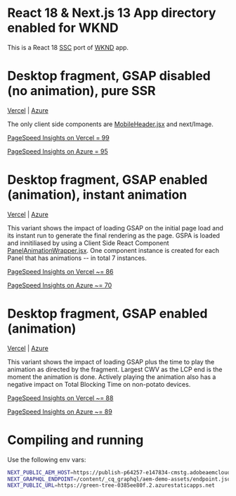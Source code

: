 # React 18 & Next.js 13 App directory enabled for WKND

This is a React 18 [SSC](https://nextjs.org/docs/advanced-features/react-18/server-components) port of [WKND](https://app.wknd.site/) app.

# Desktop fragment, GSAP disabled (no animation), pure SSR

[Vercel](https://ssc-sparkle.vercel.app/noanimation) | 
[Azure](https://green-tree-0385ee80f.2.azurestaticapps.net/noanimation)

The only client side components are [MobileHeader.jsx](./components/MobileHeader.jsx) and next/Image.

[PageSpeed Insights on Vercel = 99](https://pagespeed.web.dev/report?url=https%3A%2F%2Fssc-sparkle.vercel.app%2Fnoanimation)

[PageSpeed Insights on Azure = 95](https://pagespeed.web.dev/report?url=https%3A%2F%2Fgreen-tree-0385ee80f.2.azurestaticapps.net%2Fnoanimation)

# Desktop fragment, GSAP enabled (animation), instant animation

[Vercel](https://ssc-sparkle.vercel.app/?debugAnim=instant) | 
[Azure](https://green-tree-0385ee80f.2.azurestaticapps.net/?debugAnim=instant)

This variant shows the impact of loading GSAP on the initial page load and its instant run to generate the final rendering as the page. GSPA is loaded and innitiliased by using a Client Side React Component [PanelAnimationWrapper.jsx](./components/PanelAnimationWrapper.jsx). One component instance is created for each Panel that has animations -- in total 7 instances.

[PageSpeed Insights on Vercel ~= 86](https://pagespeed.web.dev/report?url=https%3A%2F%2Fssc-sparkle.vercel.app%2F%3FdebugAnim%3Dinstant)

[PageSpeed Insights on Azure ~= 70](https://pagespeed.web.dev/report?url=https%3A%2F%2Fgreen-tree-0385ee80f.2.azurestaticapps.net%2F%3FdebugAnim%3Dinstant)

# Desktop fragment, GSAP enabled (animation)

[Vercel](https://ssc-sparkle.vercel.app/) | 
[Azure](https://green-tree-0385ee80f.2.azurestaticapps.net/)

This variant shows the impact of loading GSAP plus the time to play the animation as directed by the fragment.
Largest CWV as the LCP end is the moment the animation is done. Actively playing the animation also has a negative impact on
Total Blocking Time on non-potato devices.

[PageSpeed Insights on Vercel ~= 88](https://pagespeed.web.dev/report?url=https%3A%2F%2Fssc-sparkle.vercel.app%2F)

[PageSpeed Insights on Azure ~= 89](https://pagespeed.web.dev/report?url=https%3A%2F%2Fgreen-tree-0385ee80f.2.azurestaticapps.net%2F)


# Compiling and running

Use the following env vars:
    
```bash
NEXT_PUBLIC_AEM_HOST=https://publish-p64257-e147834-cmstg.adobeaemcloud.com
NEXT_GRAPHQL_ENDPOINT=/content/_cq_graphql/aem-demo-assets/endpoint.json
NEXT_PUBLIC_URL=https://green-tree-0385ee80f.2.azurestaticapps.net
```
